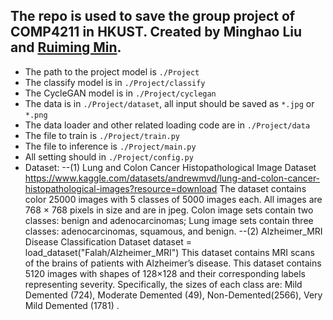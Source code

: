 ## The repo is used to save the group project of COMP4211 in HKUST. Created by Minghao Liu and [Ruiming Min](raymonmin.github.io).

- The path to the project model is   `./Project`
- The classify model is in `./Project/classify`
- The CycleGAN model is in `./Project/cyclegan`
- The data is in `./Project/dataset`, all input should be saved as `*.jpg` or `*.png`
- The data loader and other related loading code are in `./Project/data`
- The file to train is `./Project/train.py`
- The file to inference is `./Project/main.py`
- All setting should in `./Project/config.py`
- Dataset:
--(1) Lung and Colon Cancer Histopathological Image Dataset
https://www.kaggle.com/datasets/andrewmvd/lung-and-colon-cancer-histopathological-images?resource=download
The dataset contains color 25000 images with 5 classes of 5000 images each. All images are 768 × 768 pixels in size and are in jpeg. Colon image sets contain two classes: benign and adenocarcinomas; Lung image sets contain three classes: adenocarcinomas,
squamous, and benign. 
--(2) Alzheimer_MRI Disease Classification Dataset
dataset = load_dataset("Falah/Alzheimer_MRI")
This dataset contains MRI scans of the brains of patients with Alzheimer’s disease. This dataset contains 5120 images with shapes of 128×128 and their corresponding labels representing severity. Specifically, the sizes of each class are: Mild Demented (724), Moderate Demented (49), Non-Demented(2566), Very Mild Demented (1781) .
